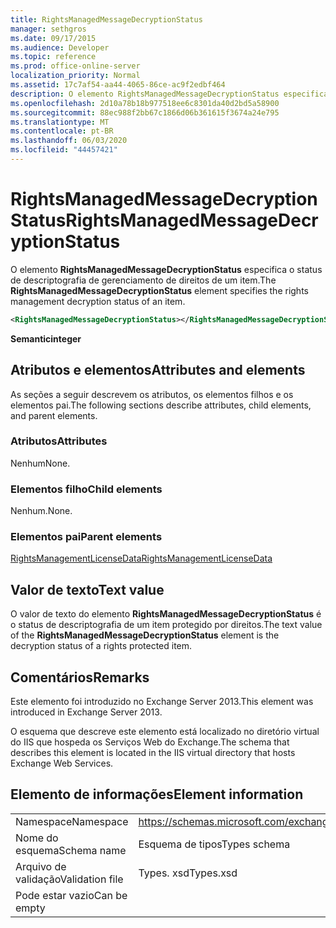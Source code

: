 ```yaml
---
title: RightsManagedMessageDecryptionStatus
manager: sethgros
ms.date: 09/17/2015
ms.audience: Developer
ms.topic: reference
ms.prod: office-online-server
localization_priority: Normal
ms.assetid: 17c7af54-aa44-4065-86ce-ac9f2edbf464
description: O elemento RightsManagedMessageDecryptionStatus especifica o status de descriptografia de gerenciamento de direitos de um item.
ms.openlocfilehash: 2d10a78b18b977518ee6c8301da40d2bd5a58900
ms.sourcegitcommit: 88ec988f2bb67c1866d06b361615f3674a24e795
ms.translationtype: MT
ms.contentlocale: pt-BR
ms.lasthandoff: 06/03/2020
ms.locfileid: "44457421"
---
```

# <a name="rightsmanagedmessagedecryptionstatus"></a><span data-ttu-id="5879f-103">RightsManagedMessageDecryptionStatus</span><span class="sxs-lookup"><span data-stu-id="5879f-103">RightsManagedMessageDecryptionStatus</span></span>

<span data-ttu-id="5879f-104">O elemento **RightsManagedMessageDecryptionStatus** especifica o status de descriptografia de gerenciamento de direitos de um item.</span><span class="sxs-lookup"><span data-stu-id="5879f-104">The **RightsManagedMessageDecryptionStatus** element specifies the rights management decryption status of an item.</span></span> 
  
```XML
<RightsManagedMessageDecryptionStatus></RightsManagedMessageDecryptionStatus>
```

 <span data-ttu-id="5879f-105">**Semantic**</span><span class="sxs-lookup"><span data-stu-id="5879f-105">**integer**</span></span>
## <a name="attributes-and-elements"></a><span data-ttu-id="5879f-106">Atributos e elementos</span><span class="sxs-lookup"><span data-stu-id="5879f-106">Attributes and elements</span></span>

<span data-ttu-id="5879f-107">As seções a seguir descrevem os atributos, os elementos filhos e os elementos pai.</span><span class="sxs-lookup"><span data-stu-id="5879f-107">The following sections describe attributes, child elements, and parent elements.</span></span>
  
### <a name="attributes"></a><span data-ttu-id="5879f-108">Atributos</span><span class="sxs-lookup"><span data-stu-id="5879f-108">Attributes</span></span>

<span data-ttu-id="5879f-109">Nenhum</span><span class="sxs-lookup"><span data-stu-id="5879f-109">None.</span></span>
  
### <a name="child-elements"></a><span data-ttu-id="5879f-110">Elementos filho</span><span class="sxs-lookup"><span data-stu-id="5879f-110">Child elements</span></span>

<span data-ttu-id="5879f-111">Nenhum.</span><span class="sxs-lookup"><span data-stu-id="5879f-111">None.</span></span>
  
### <a name="parent-elements"></a><span data-ttu-id="5879f-112">Elementos pai</span><span class="sxs-lookup"><span data-stu-id="5879f-112">Parent elements</span></span>

[<span data-ttu-id="5879f-113">RightsManagementLicenseData</span><span class="sxs-lookup"><span data-stu-id="5879f-113">RightsManagementLicenseData</span></span>](rightsmanagementlicensedata.md)
  
## <a name="text-value"></a><span data-ttu-id="5879f-114">Valor de texto</span><span class="sxs-lookup"><span data-stu-id="5879f-114">Text value</span></span>

<span data-ttu-id="5879f-115">O valor de texto do elemento **RightsManagedMessageDecryptionStatus** é o status de descriptografia de um item protegido por direitos.</span><span class="sxs-lookup"><span data-stu-id="5879f-115">The text value of the **RightsManagedMessageDecryptionStatus** element is the decryption status of a rights protected item.</span></span> 
  
## <a name="remarks"></a><span data-ttu-id="5879f-116">Comentários</span><span class="sxs-lookup"><span data-stu-id="5879f-116">Remarks</span></span>

<span data-ttu-id="5879f-117">Este elemento foi introduzido no Exchange Server 2013.</span><span class="sxs-lookup"><span data-stu-id="5879f-117">This element was introduced in Exchange Server 2013.</span></span>
  
<span data-ttu-id="5879f-118">O esquema que descreve este elemento está localizado no diretório virtual do IIS que hospeda os Serviços Web do Exchange.</span><span class="sxs-lookup"><span data-stu-id="5879f-118">The schema that describes this element is located in the IIS virtual directory that hosts Exchange Web Services.</span></span>
  
## <a name="element-information"></a><span data-ttu-id="5879f-119">Elemento de informações</span><span class="sxs-lookup"><span data-stu-id="5879f-119">Element information</span></span>

|||
|:-----|:-----|
|<span data-ttu-id="5879f-120">Namespace</span><span class="sxs-lookup"><span data-stu-id="5879f-120">Namespace</span></span>  <br/> |https://schemas.microsoft.com/exchange/services/2006/types  <br/> |
|<span data-ttu-id="5879f-121">Nome do esquema</span><span class="sxs-lookup"><span data-stu-id="5879f-121">Schema name</span></span>  <br/> |<span data-ttu-id="5879f-122">Esquema de tipos</span><span class="sxs-lookup"><span data-stu-id="5879f-122">Types schema</span></span>  <br/> |
|<span data-ttu-id="5879f-123">Arquivo de validação</span><span class="sxs-lookup"><span data-stu-id="5879f-123">Validation file</span></span>  <br/> |<span data-ttu-id="5879f-124">Types. xsd</span><span class="sxs-lookup"><span data-stu-id="5879f-124">Types.xsd</span></span>  <br/> |
|<span data-ttu-id="5879f-125">Pode estar vazio</span><span class="sxs-lookup"><span data-stu-id="5879f-125">Can be empty</span></span>  <br/> ||
   

